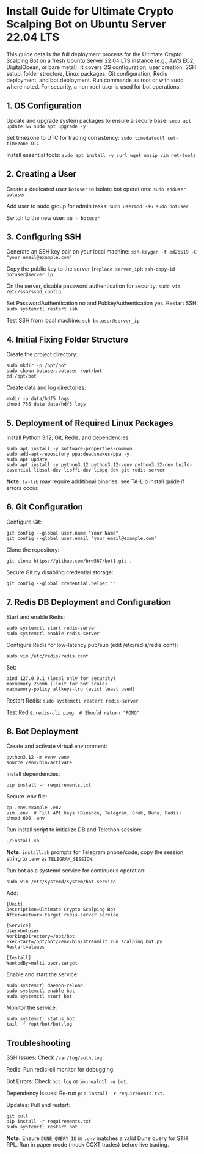 # Install Guide for Ultimate Crypto Scalping Bot on Ubuntu Server 22.04 LTS

This guide details the full deployment process for the Ultimate Crypto Scalping Bot on a fresh Ubuntu Server 22.04 LTS instance (e.g., AWS EC2, DigitalOcean, or bare metal). It covers OS configuration, user creation, SSH setup, folder structure, Linux packages, Git configuration, Redis deployment, and bot deployment. Run commands as root or with sudo where noted. For security, a non-root user is used for bot operations.

## 1. OS Configuration

Update and upgrade system packages to ensure a secure base:
```sudo apt update && sudo apt upgrade -y```

Set timezone to UTC for trading consistency:
```sudo timedatectl set-timezone UTC```

Install essential tools:
```sudo apt install -y curl wget unzip vim net-tools```


## 2. Creating a User

Create a dedicated user `botuser` to isolate bot operations:
```sudo adduser botuser```

Add user to sudo group for admin tasks:
```sudo usermod -aG sudo botuser```

Switch to the new user:
```su - botuser```


## 3. Configuring SSH

Generate an SSH key pair on your local machine:
```ssh-keygen -t ed25519 -C "your_email@example.com"```

Copy the public key to the server (`replace server_ip`):
```ssh-copy-id botuser@server_ip```

On the server, disable password authentication for security:
```sudo vim /etc/ssh/sshd_config```

Set PasswordAuthentication no and PubkeyAuthentication yes. Restart SSH:
```sudo systemctl restart ssh```

Test SSH from local machine:
```ssh botuser@server_ip```


## 4. Initial Fixing Folder Structure

Create the project directory:
```
sudo mkdir -p /opt/bot
sudo chown botuser:botuser /opt/bot
cd /opt/bot
```

Create data and log directories:
```
mkdir -p data/hdf5 logs
chmod 755 data data/hdf5 logs
```


## 5. Deployment of Required Linux Packages

Install Python 3.12, Git, Redis, and dependencies:
```
sudo apt install -y software-properties-common
sudo add-apt-repository ppa:deadsnakes/ppa -y
sudo apt update
sudo apt install -y python3.12 python3.12-venv python3.12-dev build-essential libssl-dev libffi-dev libpq-dev git redis-server
```

**Note:** `ta-lib` may require additional binaries; see TA-Lib install guide if errors occur.


## 6. Git Configuration

Configure Git:
```
git config --global user.name "Your Name"
git config --global user.email "your_email@example.com"
```

Clone the repository:
```
git clone https://github.com/brw567/bot1.git .
```

Secure Git by disabling credential storage:
```
git config --global credential.helper ""
```


## 7. Redis DB Deployment and Configuration

Start and enable Redis:
```
sudo systemctl start redis-server
sudo systemctl enable redis-server
```

Configure Redis for low-latency pub/sub (edit /etc/redis/redis.conf):
```
sudo vim /etc/redis/redis.conf
```
Set:
````
bind 127.0.0.1 (local only for security)
maxmemory 256mb (limit for bot scale)
maxmemory-policy allkeys-lru (evict least used)
````

Restart Redis:
```sudo systemctl restart redis-server```

Test Redis:
```redis-cli ping  # Should return "PONG"```


## 8. Bot Deployment

Create and activate virtual environment:
```
python3.12 -m venv venv
source venv/bin/activate
```

Install dependencies:
```
pip install -r requirements.txt
```

Secure .env file:
```
cp .env.example .env
vim .env  # Fill API keys (Binance, Telegram, Grok, Dune, Redis)
chmod 600 .env
```

Run install script to initialize DB and Telethon session:
```
./install.sh
```

**Note:** `install.sh` prompts for Telegram phone/code; copy the session string to `.env` as `TELEGRAM_SESSION`.

Run bot as a systemd service for continuous operation:
```
sudo vim /etc/systemd/system/bot.service
```

Add:
```
[Unit]
Description=Ultimate Crypto Scalping Bot
After=network.target redis-server.service

[Service]
User=botuser
WorkingDirectory=/opt/bot
ExecStart=/opt/bot/venv/bin/streamlit run scalping_bot.py
Restart=always

[Install]
WantedBy=multi-user.target
```

Enable and start the service:
```
sudo systemctl daemon-reload
sudo systemctl enable bot
sudo systemctl start bot
```

Monitor the service:
```
sudo systemctl status bot
tail -f /opt/bot/bot.log
```

## Troubleshooting

SSH Issues: Check `/var/log/auth.log`.

Redis: Run redis-cli monitor for debugging.

Bot Errors: Check `bot.log` or `journalctl -u bot`.

Dependency Issues: Re-run `pip install -r requirements.txt`.

Updates: Pull and restart:
```
git pull
pip install -r requirements.txt
sudo systemctl restart bot
```

**Note:** Ensure `DUNE_QUERY_ID` in `.env` matches a valid Dune query for STH RPL. Run in paper mode (mock CCXT trades) before live trading.